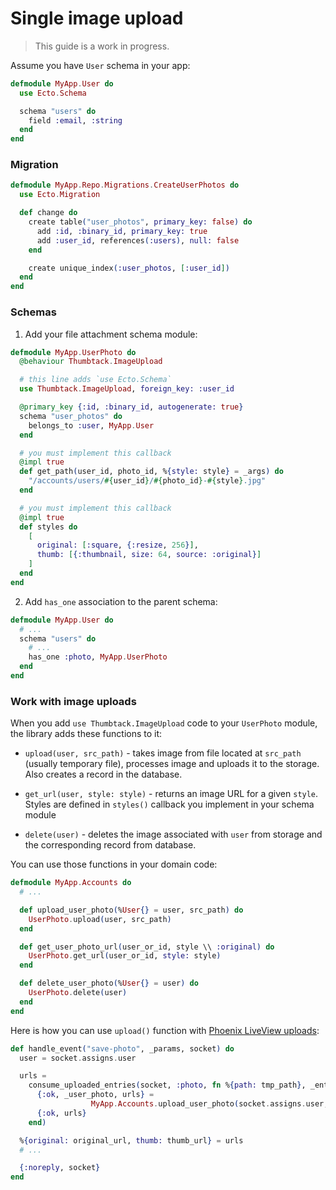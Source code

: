# Single image upload

> This guide is a work in progress.

Assume you have `User` schema in your app:

```elixir
defmodule MyApp.User do
  use Ecto.Schema

  schema "users" do
    field :email, :string
  end
end
```


### Migration

```elixir
defmodule MyApp.Repo.Migrations.CreateUserPhotos do
  use Ecto.Migration

  def change do
    create table("user_photos", primary_key: false) do
      add :id, :binary_id, primary_key: true
      add :user_id, references(:users), null: false
    end

    create unique_index(:user_photos, [:user_id])
  end
end
```


### Schemas

1. Add your file attachment schema module:

```elixir
defmodule MyApp.UserPhoto do
  @behaviour Thumbtack.ImageUpload

  # this line adds `use Ecto.Schema`
  use Thumbtack.ImageUpload, foreign_key: :user_id

  @primary_key {:id, :binary_id, autogenerate: true}
  schema "user_photos" do
    belongs_to :user, MyApp.User
  end

  # you must implement this callback
  @impl true
  def get_path(user_id, photo_id, %{style: style} = _args) do
    "/accounts/users/#{user_id}/#{photo_id}-#{style}.jpg"
  end

  # you must implement this callback
  @impl true
  def styles do
    [
      original: [:square, {:resize, 256}],
      thumb: [{:thumbnail, size: 64, source: :original}]
    ]
  end
end
```

2. Add `has_one` association to the parent schema:

```elixir
defmodule MyApp.User do
  # ...
  schema "users" do
    # ...
    has_one :photo, MyApp.UserPhoto
  end
end

```


### Work with image uploads

When you add `use Thumbtack.ImageUpload` code to your `UserPhoto` module, the library 
adds these functions to it:

 * `upload(user, src_path)` - takes image from file located at `src_path` (usually temporary file), 
 processes image and uploads it to the storage. Also creates a record in the database.
 
 * `get_url(user, style: style)` - returns an image URL for a given `style`.
 Styles are defined in `styles()` callback you implement in your schema module
 
 * `delete(user)` - deletes the image associated with `user` from storage
 and the corresponding record from database.

 You can use those functions in your domain code:

```elixir
defmodule MyApp.Accounts do
  # ...

  def upload_user_photo(%User{} = user, src_path) do
    UserPhoto.upload(user, src_path)
  end

  def get_user_photo_url(user_or_id, style \\ :original) do
    UserPhoto.get_url(user_or_id, style: style)
  end

  def delete_user_photo(%User{} = user) do
    UserPhoto.delete(user)
  end
end
```

Here is how you can use `upload()` function with
[Phoenix LiveView uploads](https://hexdocs.pm/phoenix_live_view/uploads.html):

```elixir
def handle_event("save-photo", _params, socket) do
  user = socket.assigns.user

  urls = 
    consume_uploaded_entries(socket, :photo, fn %{path: tmp_path}, _entry ->
      {:ok, _user_photo, urls} = 
                  MyApp.Accounts.upload_user_photo(socket.assigns.user, tmp_path)
      {:ok, urls}
    end)

  %{original: original_url, thumb: thumb_url} = urls
  # ...

  {:noreply, socket}
end
```
